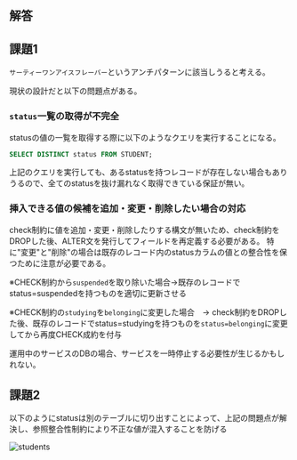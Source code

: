 ## 解答

## 課題1
`サーティーワンアイスフレーバー`というアンチパターンに該当しうると考える。

現状の設計だと以下の問題点がある。

### `status`一覧の取得が不完全

statusの値の一覧を取得する際に以下のようなクエリを実行することになる。
```sql
SELECT DISTINCT status FROM STUDENT;
```

上記のクエリを実行しても、あるstatusを持つレコードが存在しない場合もありうるので、全てのstatusを抜け漏れなく取得できている保証が無い。

### 挿入できる値の候補を追加・変更・削除したい場合の対応

check制約に値を追加・変更・削除したりする構文が無いため、check制約をDROPした後、ALTER文を発行してフィールドを再定義する必要がある。
特に"変更"と"削除"の場合は既存のレコード内のstatusカラムの値との整合性を保つために注意が必要である。


※CHECK制約から`suspended`を取り除いた場合→既存のレコードでstatus=suspendedを持つものを適切に更新させる


※CHECK制約の`studying`を`belonging`に変更した場合　→ check制約をDROPした後、既存のレコードでstatus=studyingを持つものを`status=belonging`に変更してから再度CHECK成約を付与


運用中のサービスのDBの場合、サービスを一時停止する必要性が生じるかもしれない。


## 課題2

以下のようにstatusは別のテーブルに切り出すことによって、上記の問題点が解決し、参照整合性制約により不正な値が混入することを防げる


![students](https://user-images.githubusercontent.com/76472239/194746311-d841db1f-7c4b-4d08-8584-e8cafb2f57b2.png)

